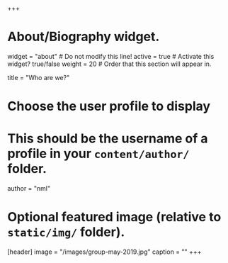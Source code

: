+++
# About/Biography widget.
widget = "about"  # Do not modify this line!
active = true  # Activate this widget? true/false
weight = 20  # Order that this section will appear in.

title = "Who are we?"

# Choose the user profile to display
# This should be the username of a profile in your `content/author/` folder.
author = "nml"

# Optional featured image (relative to `static/img/` folder).
[header]
image = "/images/group-may-2019.jpg"
caption = ""
+++


